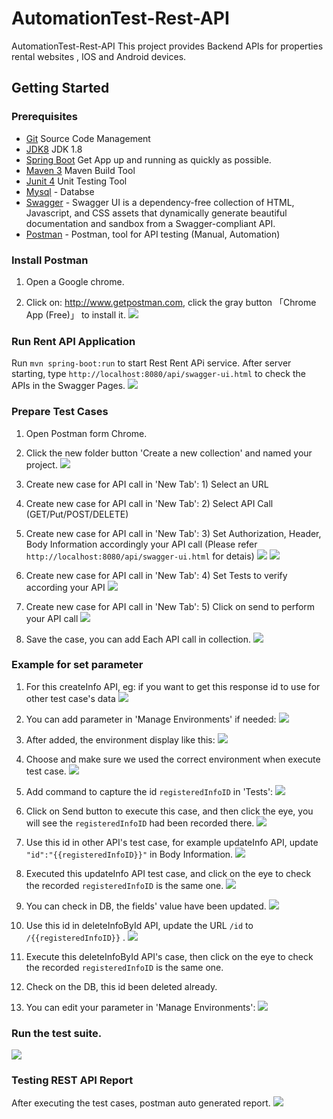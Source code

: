 # AutomationTest-Rest-API
AutomationTest-Rest-API
This project provides Backend APIs for properties rental websites , IOS and Android devices.

## Getting Started

### Prerequisites

- [Git](https://git-scm.com/) Source Code Management
- [JDK8](http://www.oracle.com/technetwork/java/javase/downloads/jdk8-downloads-2133151.html) JDK 1.8
- [Spring Boot](http://projects.spring.io/spring-boot/) Get App up and running as quickly as possible.
- [Maven 3](https://maven.apache.org/download.cgi) Maven Build Tool
- [Junit 4](http://junit.org/junit4/) Unit Testing Tool
- [Mysql](https://www.mysql.com/) - Databse
- [Swagger](http://swagger.io/swagger-ui/) - Swagger UI is a dependency-free collection of HTML, Javascript, and CSS assets that dynamically generate beautiful documentation and sandbox from a Swagger-compliant API.
- [Postman](http://www.getpostman.com) - Postman, tool for API testing (Manual, Automation)

### Install Postman

1. Open a Google chrome.

2. Click on: http://www.getpostman.com, click the gray button 「Chrome App (Free)」 to install it.
![](https://raw.githubusercontent.com/lilliancheng2012/lilliancheng2012.github.io/master/public/img/posts/19-09-16/install%20postman.PNG)

### Run Rent API Application
Run `mvn spring-boot:run` to start Rest Rent APi service. After server starting, type `http://localhost:8080/api/swagger-ui.html` to check the APIs in the Swagger Pages.
![](https://raw.githubusercontent.com/lilliancheng2012/lilliancheng2012.github.io/master/public/img/posts/18-09-16/Swagger.PNG)

### Prepare Test Cases

1. Open Postman form Chrome.

2. Click the new folder button 'Create a new collection' and named your project.
![](https://raw.githubusercontent.com/lilliancheng2012/lilliancheng2012.github.io/master/public/img/posts/19-09-16/Create%20a%20new%20collection.PNG)

3. Create new case for API call in 'New Tab': 1) Select an URL

4. Create new case for API call in 'New Tab': 2) Select API Call (GET/Put/POST/DELETE)

5. Create new case for API call in 'New Tab': 3) Set Authorization, Header, Body Information accordingly your API call (Please refer `http://localhost:8080/api/swagger-ui.html` for detais)
![](https://raw.githubusercontent.com/lilliancheng2012/lilliancheng2012.github.io/master/public/img/posts/19-09-16/Header.PNG)
![](https://raw.githubusercontent.com/lilliancheng2012/lilliancheng2012.github.io/master/public/img/posts/19-09-16/Body.PNG)

6. Create new case for API call in 'New Tab': 4) Set Tests to verify according your API
![](https://raw.githubusercontent.com/lilliancheng2012/lilliancheng2012.github.io/master/public/img/posts/19-09-16/Tests%20verify.PNG)

7. Create new case for API call in 'New Tab': 5) Click on send to perform your API call
![](https://raw.githubusercontent.com/lilliancheng2012/lilliancheng2012.github.io/master/public/img/posts/19-09-16/click%20on%20send.PNG)

8. Save the case, you can add Each API call in collection.
![](https://raw.githubusercontent.com/lilliancheng2012/lilliancheng2012.github.io/master/public/img/posts/19-09-16/Save%20request.PNG)

### Example for set parameter

1. For this createInfo API, eg: if you want to get this response id to use for other test case's data
![](https://raw.githubusercontent.com/lilliancheng2012/lilliancheng2012.github.io/master/public/img/posts/20-09-16/0.PNG)
 
2. You can add parameter in 'Manage Environments' if needed:
![](https://raw.githubusercontent.com/lilliancheng2012/lilliancheng2012.github.io/master/public/img/posts/20-09-16/Manage%20Env.1.PNG)

3. After added, the environment display like this:
![](https://raw.githubusercontent.com/lilliancheng2012/lilliancheng2012.github.io/master/public/img/posts/20-09-16/Manage%20Env.2.PNG)

4. Choose and make sure we used the correct environment when execute test case.
![](https://raw.githubusercontent.com/lilliancheng2012/lilliancheng2012.github.io/master/public/img/posts/20-09-16/6.PNG)

5. Add command to capture the id `registeredInfoID` in 'Tests':
![](https://raw.githubusercontent.com/lilliancheng2012/lilliancheng2012.github.io/master/public/img/posts/20-09-16/2.PNG)

6. Click on Send button to execute this case, and then click the eye, you will see the `registeredInfoID` had been recorded there.
![](https://raw.githubusercontent.com/lilliancheng2012/lilliancheng2012.github.io/master/public/img/posts/20-09-16/1.PNG)

7. Use this id in other API's test case, for example updateInfo API, update `"id":"{{registeredInfoID}}"` in Body Information.
![](https://raw.githubusercontent.com/lilliancheng2012/lilliancheng2012.github.io/master/public/img/posts/20-09-16/3.PNG)

8. Executed this updateInfo API test case, and click on the eye to check the recorded `registeredInfoID` is the same one.
![](https://raw.githubusercontent.com/lilliancheng2012/lilliancheng2012.github.io/master/public/img/posts/20-09-16/4.PNG)

9. You can check in DB, the fields' value have been updated.
![](https://raw.githubusercontent.com/lilliancheng2012/lilliancheng2012.github.io/master/public/img/posts/20-09-16/5.PNG)

10. Use this id in deleteInfoById API, update the URL `/id` to `/{{registeredInfoID}}` .
![](https://raw.githubusercontent.com/lilliancheng2012/lilliancheng2012.github.io/master/public/img/posts/20-09-16/7.PNG)

11. Execute this deleteInfoById API's case, then click on the eye to check the recorded `registeredInfoID` is the same one.

12. Check on the DB, this id been deleted already.

13. You can edit your parameter in 'Manage Environments':
![](https://raw.githubusercontent.com/lilliancheng2012/lilliancheng2012.github.io/master/public/img/posts/20-09-16/Manage%20Env.3.PNG)


### Run the test suite.
![](https://raw.githubusercontent.com/lilliancheng2012/lilliancheng2012.github.io/master/public/img/posts/19-09-16/Postman%20run%20test%20suite.PNG)

### Testing REST API Report

After executing the test cases, postman auto generated report.
![](https://raw.githubusercontent.com/lilliancheng2012/lilliancheng2012.github.io/master/public/img/posts/19-09-16/Poseman%20report.PNG)